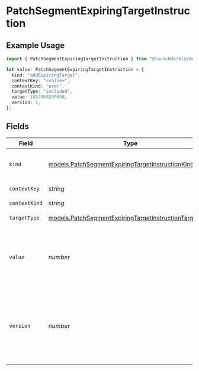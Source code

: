 # PatchSegmentExpiringTargetInstruction

## Example Usage

```typescript
import { PatchSegmentExpiringTargetInstruction } from "@launchdarkly/mcp-server";

let value: PatchSegmentExpiringTargetInstruction = {
  kind: "addExpiringTarget",
  contextKey: "<value>",
  contextKind: "user",
  targetType: "included",
  value: 1653469200000,
  version: 1,
};
```

## Fields

| Field                                                                                                                                                                                                                          | Type                                                                                                                                                                                                                           | Required                                                                                                                                                                                                                       | Description                                                                                                                                                                                                                    | Example                                                                                                                                                                                                                        |
| ------------------------------------------------------------------------------------------------------------------------------------------------------------------------------------------------------------------------------ | ------------------------------------------------------------------------------------------------------------------------------------------------------------------------------------------------------------------------------ | ------------------------------------------------------------------------------------------------------------------------------------------------------------------------------------------------------------------------------ | ------------------------------------------------------------------------------------------------------------------------------------------------------------------------------------------------------------------------------ | ------------------------------------------------------------------------------------------------------------------------------------------------------------------------------------------------------------------------------ |
| `kind`                                                                                                                                                                                                                         | [models.PatchSegmentExpiringTargetInstructionKind](../models/patchsegmentexpiringtargetinstructionkind.md)                                                                                                                     | :heavy_check_mark:                                                                                                                                                                                                             | The type of change to make to the context's removal date from this segment                                                                                                                                                     | addExpiringTarget                                                                                                                                                                                                              |
| `contextKey`                                                                                                                                                                                                                   | *string*                                                                                                                                                                                                                       | :heavy_check_mark:                                                                                                                                                                                                             | A unique key used to represent the context                                                                                                                                                                                     |                                                                                                                                                                                                                                |
| `contextKind`                                                                                                                                                                                                                  | *string*                                                                                                                                                                                                                       | :heavy_check_mark:                                                                                                                                                                                                             | The kind of context                                                                                                                                                                                                            | user                                                                                                                                                                                                                           |
| `targetType`                                                                                                                                                                                                                   | [models.PatchSegmentExpiringTargetInstructionTargetType](../models/patchsegmentexpiringtargetinstructiontargettype.md)                                                                                                         | :heavy_check_mark:                                                                                                                                                                                                             | The segment's target type                                                                                                                                                                                                      |                                                                                                                                                                                                                                |
| `value`                                                                                                                                                                                                                        | *number*                                                                                                                                                                                                                       | :heavy_minus_sign:                                                                                                                                                                                                             | The time, in Unix milliseconds, when the context should be removed from this segment. Required if <code>kind</code> is <code>addExpiringTarget</code> or <code>updateExpiringTarget</code>.                                    | 1653469200000                                                                                                                                                                                                                  |
| `version`                                                                                                                                                                                                                      | *number*                                                                                                                                                                                                                       | :heavy_minus_sign:                                                                                                                                                                                                             | The version of the expiring target to update. Optional and only used if <code>kind</code> is <code>updateExpiringTarget</code>. If included, update will fail if version doesn't match current version of the expiring target. | 1                                                                                                                                                                                                                              |